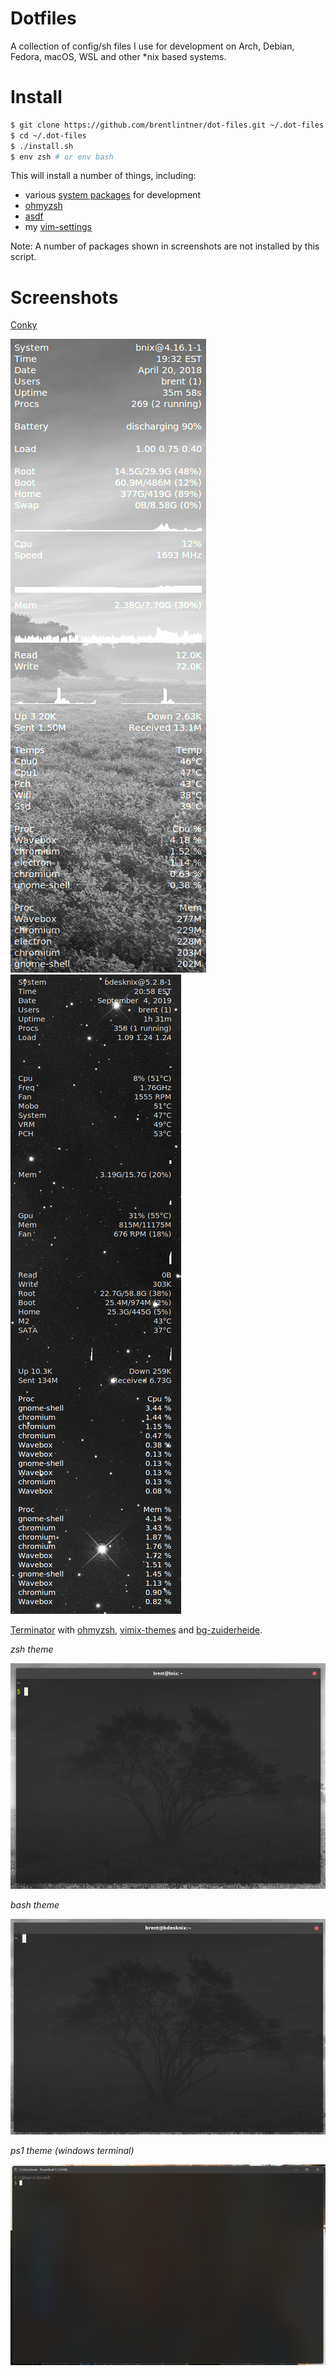 # Dotfiles

A collection of config/sh files I use for development on Arch, Debian, Fedora, macOS, WSL and other *nix based systems.

# Install
```sh
$ git clone https://github.com/brentlintner/dot-files.git ~/.dot-files
$ cd ~/.dot-files
$ ./install.sh
$ env zsh # or env bash
```

This will install a number of things, including:

* various [system packages](https://github.com/brentlintner/dot-files/blob/master/install.sh#L4) for development
* [ohmyzsh](http://ohmyz.sh)
* [asdf](https://github.com/asdf-vm/asdf)
* my [vim-settings](https://github.com/brentlintner/vim-settings)

Note: A number of packages shown in screenshots are not installed by this script.

# Screenshots

[Conky](https://github.com/brndnmtthws/conky)

![conky laptop](https://raw.githubusercontent.com/brentlintner/dot-files/master/examples/conky-laptop.png) ![conky desktop](https://raw.githubusercontent.com/brentlintner/dot-files/master/examples/conky-desktop.png)

[Terminator](https://launchpad.net/terminator/) with [ohmyzsh](http://ohmyz.sh/), [vimix-themes](https://github.com/vinceliuice/vimix-gtk-themes) and [bg-zuiderheide](https://interfacelift.com/wallpaper/details/4129/zuiderheide.html).

*zsh theme*

![alt text](examples/terminator+zsh.png)

*bash theme*

![alt text](examples/terminator+bash.png)

*ps1 theme (windows terminal)*

![alt text](examples/winterminal+ps1.png)

